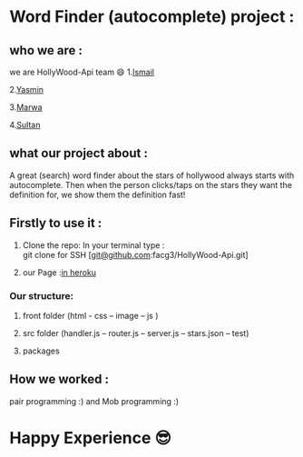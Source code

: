 #  Word Finder (autocomplete) project :  

## who we are :
we are HollyWood-Api  team :smile: 
1.[Ismail](https://github.com/ismail2009)

2.[Yasmin](https://github.com/yasminhillis)

3.[Marwa](https://github.com/MarwaBj)

4.[Sultan](https://github.com/sultanassi95)       

## what our project about :  
A great (search) word finder about the stars of hollywood always starts with autocomplete. Then when the person clicks/taps on the stars they want the definition for, we show them the definition fast!


## Firstly to use it :
1. Clone the repo:
In your terminal type :   
git clone for SSH [git@github.com:facg3/HollyWood-Api.git]  

2. our Page :[in heroku](https://hollywoodapp.herokuapp.com/)


### Our structure:  

1. front  folder (html - css – image – js  )

2. src folder (handler.js – router.js – server.js – stars.json – test)

3. packages


## How we worked :     
pair programming :) and  Mob programming  :)


# Happy Experience :sunglasses: 

